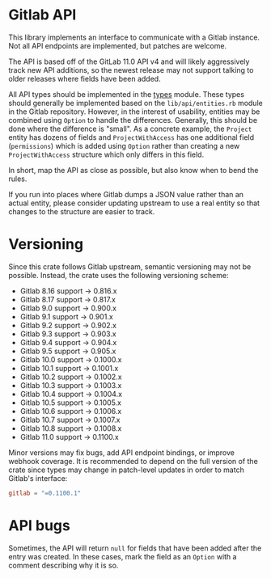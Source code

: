 # Gitlab API

This library implements an interface to communicate with a Gitlab instance. Not
all API endpoints are implemented, but patches are welcome.

The API is based off of the GitLab 11.0 API v4 and will likely aggressively track
new API additions, so the newest release may not support talking to older
releases where fields have been added.

All API types should be implemented in the [types](src/types.rs) module. These
types should generally be implemented based on the `lib/api/entities.rb`
module in the Gitlab repository. However, in the interest of usability,
entities may be combined using `Option` to handle the differences. Generally,
this should be done where the difference is "small". As a concrete example,
the `Project` entity has dozens of fields and `ProjectWithAccess` has one
additional field (`permissions`) which is added using `Option` rather than
creating a new `ProjectWithAccess` structure which only differs in this field.

In short, map the API as close as possible, but also know when to bend the
rules.

If you run into places where Gitlab dumps a JSON value rather than an actual
entity, please consider updating upstream to use a real entity so that changes
to the structure are easier to track.

# Versioning

Since this crate follows Gitlab upstream, semantic versioning may not be
possible. Instead, the crate uses the following versioning scheme:

  * Gitlab 8.16 support → 0.816.x
  * Gitlab 8.17 support → 0.817.x
  * Gitlab 9.0 support → 0.900.x
  * Gitlab 9.1 support → 0.901.x
  * Gitlab 9.2 support → 0.902.x
  * Gitlab 9.3 support → 0.903.x
  * Gitlab 9.4 support → 0.904.x
  * Gitlab 9.5 support → 0.905.x
  * Gitlab 10.0 support → 0.1000.x
  * Gitlab 10.1 support → 0.1001.x
  * Gitlab 10.2 support → 0.1002.x
  * Gitlab 10.3 support → 0.1003.x
  * Gitlab 10.4 support → 0.1004.x
  * Gitlab 10.5 support → 0.1005.x
  * Gitlab 10.6 support → 0.1006.x
  * Gitlab 10.7 support → 0.1007.x
  * Gitlab 10.8 support → 0.1008.x
  * Gitlab 11.0 support → 0.1100.x

Minor versions may fix bugs, add API endpoint bindings, or improve webhook
coverage. It is recommended to depend on the full version of the crate since
types may change in patch-level updates in order to match Gitlab's interface:

```toml
gitlab = "=0.1100.1"
```

# API bugs

Sometimes, the API will return `null` for fields that have been added after the
entry was created. In these cases, mark the field as an `Option` with a comment
describing why it is so.

